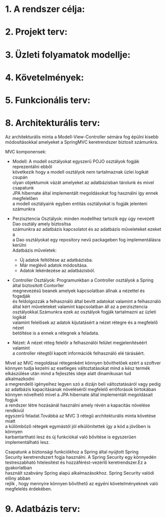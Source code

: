# 1. A rendszer célja:
# 2. Projekt terv:
# 3. Üzleti folyamatok modellje:
# 4. Követelmények:
# 5. Funkcionális terv:
# 8. Architekturális terv:
Az architekturális minta a Modell-View-Controller sémára fog épülni kisebb<br>
módosításokkal amelyeket a SpringMVC keretrendszer bíztosít számunkra.<br>

MVC komponensek:
*   Modell:
    A modell osztályokat egyszerű POJO osztályok fogják reprezentálni ebből <br>
    következik hogy a modell osztályok nem tartalmaznak üzlei logikát csupán <br>
    olyan objektumok vázát amelyeket az adatbázisban tárolunk és mivel csapatunk<br>
    JPA hibernate által implementált megoldásokat fog használni így ennek megfelelően<br>
    a modell osztályaink egyben entitás osztályokat is fogják jelenteni számunkra<br>

* Perzisztencia Osztályok:
    minden modellhez tartozik egy úgy nevezett Dao osztály amely biztosítsa<br>
    számunkra az adatbázis kapcsolatot és az adatbázis műveleteket ezeket a <br>
    a Dao osztályokat egy repository nevű packageben fog implementálásra kerülni<br>
    Adatbázis műveletek:
    * Új adatok feltöltése az adatbázisba.
    * Már meglévő adatok módosítása.
    * Adatok lekérdezése az adatbázisból.

* Controller Osztályok:
    Programunkban a Controller osztályok a Spring által biztositott Contorller <br>
    megnevezésű beanek amelyek kapcsolatban állnak  a nézettel és fogadják<br>
    és feldolgozzák a felhasználó által bevitt adatokat valamint a felhasználó<br>
    által kért műveleteket valamint kapcsolatban áll az a perzisztencia<br>
    osztályokkal.Számunkra ezek az osztályok fogják tartalmazni az üzleti logikát<br> 
    valamint felelősek az adatok kijutatásért a nézet rétegre és a megfelelő nézet<br>
    betöltése is a ennek a rétegnek a feladata.

* Nézet:
    A nézet réteg felelőr a felhasználói felület megjelenítéséért valamint<br>
    a controller rétegtől kapott információk felhasználó elé tárásáért.

Mivel az MVC megoldásai rétegenként könnyen bővithetőek ezért a szoftver<br>
könnyen tudja kezelni az esetleges változtatásokat mind a kész termék <br>
elkászülése után mind a fejlesztés ideje alatt dinamikusan tud alkalmazkodni<br>
a megrendelő igényeihez legyen szó a dizájn beli változtatásáról vagy pedig<br>
az adatbázis kapacitásának növeléséről megfelelő errőforások birtokában<br>
könnyen növelhető mivel a JPA hibernate által implementált megoldásait fogjuk<br>
a rendszer létre hozásánál használni amely révén a kapacitás növelése rendkivül<br>
egyszerű feladat.Továbbá az MVC 3 rétegű architekturális minta követése miatt<br>
a külömböző rétegek egymástól jól elkülönítettek így a kód a jövőben is könnyen<br>
karbantartható lesz és új funkciókal való bővítése is egyszerűen implementálható lesz. 

Csapatunk  a biztonsági funkciókhoz a Spring által nyújtott Spring <br>
Security keretrendszert fogja használni. A Spring Security egy könnyedén <br> 
testreszabható hitelesítést és hozzáférést-vezérlő keretrendszer.Ez a gyakorlatban<br>
használt szabvány Spring alapú alkalmazásokhoz. Spring Security valódi előny abban<br>
rejlik , hogy mennyire könnyen bővíthető az egyéni követelményeknek való<br>
megfelelés érdekében.

# 9. Adatbázis terv: